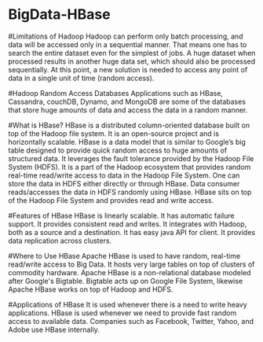 # BigData-HBase

#Limitations of Hadoop
Hadoop can perform only batch processing, and data will be accessed only in a sequential manner. That means one has to search the entire dataset even for the simplest of jobs. A huge dataset when processed results in another huge data set, which should also be processed sequentially. At this point, a new solution is needed to access any point of data in a single unit of time (random access).

#Hadoop Random Access Databases
Applications such as HBase, Cassandra, couchDB, Dynamo, and MongoDB are some of the databases that store huge amounts of data and access the data in a random manner.

#What is HBase?
HBase is a distributed column-oriented database built on top of the Hadoop file system. It is an open-source project and is horizontally scalable. HBase is a data model that is similar to Google’s big table designed to provide quick random access to huge amounts of structured data. It leverages the fault tolerance provided by the Hadoop File System (HDFS). It is a part of the Hadoop ecosystem that provides random real-time read/write access to data in the Hadoop File System. One can store the data in HDFS either directly or through HBase. Data consumer reads/accesses the data in HDFS randomly using HBase. HBase sits on top of the Hadoop File System and provides read and write access.


#Features of HBase
HBase is linearly scalable.
It has automatic failure support.
It provides consistent read and writes.
It integrates with Hadoop, both as a source and a destination.
It has easy java API for client.
It provides data replication across clusters.

#Where to Use HBase
Apache HBase is used to have random, real-time read/write access to Big Data.
It hosts very large tables on top of clusters of commodity hardware.
Apache HBase is a non-relational database modeled after Google's Bigtable. Bigtable acts up on Google File System, likewise Apache HBase works on top of Hadoop and HDFS.

#Applications of HBase
It is used whenever there is a need to write heavy applications.
HBase is used whenever we need to provide fast random access to available data.
Companies such as Facebook, Twitter, Yahoo, and Adobe use HBase internally.
